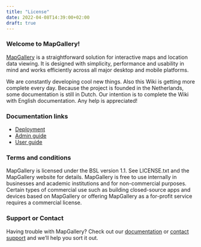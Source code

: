 ```yaml
---
title: "License"
date: 2022-04-08T14:39:00+02:00
draft: true
---
```

### Welcome to MapGallery!

[MapGallery](http://mapgallery.info) is a straightforward solution for interactive maps and location data viewing. It is designed with simplicity, performance and usability in mind and works efficiently across all major desktop and mobile platforms.

We are constantly developing cool new things. Also this Wiki is getting more complete every day. Because the project is founded in the Netherlands, some documentation is still in Dutch. Our intention is to complete the Wiki with English documentation. Any help is appreciated!

### Documentation links

- [Deployment](./deploy.md)
- [Admin guide](./admin.md)
- [User guide](./user.md)

### Terms and conditions

MapGallery is licensed under the BSL version 1.1. See LICENSE.txt and the MapGallery website for details. MapGallery is free to use internally in businesses and academic institutions and for non-commercial purposes. Certain types of commercial use such as building closed-source apps and devices based on MapGallery or offering MapGallery as a for-profit service requires a commercial license.

### Support or Contact

Having trouble with MapGallery? Check out our [documentation](https://mapgallery.github.io/docu/) or [contact support](mailto:info@mapgallery.info) and we’ll help you sort it out.